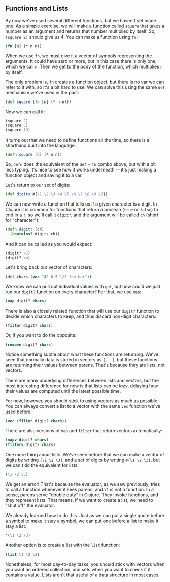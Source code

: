 ## Functions and Lists

By now we've used several different functions, but we haven't yet made one. As a simple exercise, we will make a function called `square` that takes a number as an argument and returns that number multiplied by itself. So, `(square 2)` should give us 4. You can make a function using `fn`:

```clojure
(fn [n] (* n n))
```

When we use `fn`, we must give it a vector of symbols representing the arguments. It could have zero or more, but in this case there is only one, which we call `n`. Then we get to the body of the function, which multiplies `n` by itself.

The only problem is, `fn` creates a function object, but there is no var we can refer to it with, so it's a bit hard to use. We can solve this using the same `def` mechanism we've used in the past:

```clojure
(def square (fn [n] (* n n)))
```

Now we can call it:

```clojure
(square 2)
(square 3)
(square 10)
```

It turns out that we need to define functions all the time, so there is a shorthand built into the language:

```clojure
(defn square [n] (* n n))
```

So, `defn` does the equivalent of the `def` + `fn` combo above, but with a bit less typing. It's nice to see how it works underneath -- it's just making a function object and saving it to a var.

Let's return to our set of digits:

```clojure
(def digits #{\1 \2 \3 \4 \5 \6 \7 \8 \9 \0})
```

We can now write a function that tells us if a given character is a digit. In Clojure it is common for functions that return a boolean (`true` or `false`) to end in a `?`, so we'll call it `digit?`, and the argument will be called `ch` (short for "character"):

```clojure
(defn digit? [ch]
  (contains? digits ch))
```

And it can be called as you would expect:

```clojure
(digit? \7)
(digit? \u)
```

Let's bring back our vector of characters:

```clojure
(def chars (vec "42 0.5 1/2 foo-bar"))
```

We know we can pull out individual values with `get`, but how could we just run our `digit?` function on every character? For that, we use `map`:

```clojure
(map digit? chars)
```

There is also a closely related function that will use our `digit?` function to decide which characters to keep, and thus discard non-digit characters:

```clojure
(filter digit? chars)
```

Or, if you want to do the opposite:

```clojure
(remove digit? chars)
```

Notice something subtle about what these functions are returning. We've seen that normally data is stored in vectors as `[...]`, but these functions are returning their values between parens. That's because they are lists, not vectors.

There are many underlying differences between lists and vectors, but the most interesting difference for now is that lists can be *lazy*, delaying how their values are computed until the latest possible time.

For now, however, you should stick to using vectors as much as possible. You can always convert a list to a vector with the same `vec` function we've used before:

```clojure
(vec (filter digit? chars))
```

There are also versions of `map` and `filter` that return vectors automatically:

```clojure
(mapv digit? chars)
(filterv digit? chars)
```

One more thing about lists. We've seen before that we can make a vector of digits by writing `[\1 \2 \3]`, and a set of digits by writing `#{\1 \2 \3}`, but we can't do the equivalent for lists:

```clojure
(\1 \2 \3)
```

We get an error! That's because the evaluator, as we saw previously, tries to call a function whenever it sees parens, and `\1` is not a function. In a sense, parens serve "double duty" in Clojure. They invoke functions, and they represent lists. That means, if we want to create a list, we need to "shut off" the evaluator.

We already learned how to do this. Just as we can put a single quote before a symbol to make it stay a symbol, we can put one before a list to make it stay a list:

```clojure
'(\1 \2 \3)
```

Another option is to create a list with the `list` function:

```clojure
(list \1 \2 \3)
```

Nonetheless, for most day-to-day tasks, you should stick with vectors when you want an ordered collection, and sets when you want to check if it contains a value. Lists aren't that useful of a data structure in most cases.
